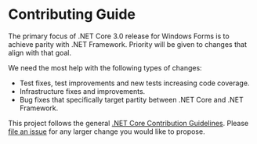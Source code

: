 # Contributing Guide

The primary focus of .NET Core 3.0 release for Windows Forms is to achieve parity with .NET Framework. Priority will be given to changes that align with that goal.

We need the most help with the following types of changes:
* Test fixes, test improvements and new tests increasing code coverage.
* Infrastructure fixes and improvements.
* Bug fixes that specifically target partity between .NET Core and .NET Framework.

This project follows the general [.NET Core Contribution Guidelines](https://github.com/dotnet/coreclr/blob/master/Documentation/project-docs/contributing.md). Please [file an issue](https://github.com/dotnet/winforms/issues) for any larger change you would like to propose.

